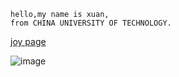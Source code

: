     hello,my name is xuan,
    from CHINA UNIVERSITY OF TECHNOLOGY.
    
[joy page](https://joywork00.github.io/)

![image](https://github.com/xuan103/hk/blob/master/IMG_4447.jpg)
